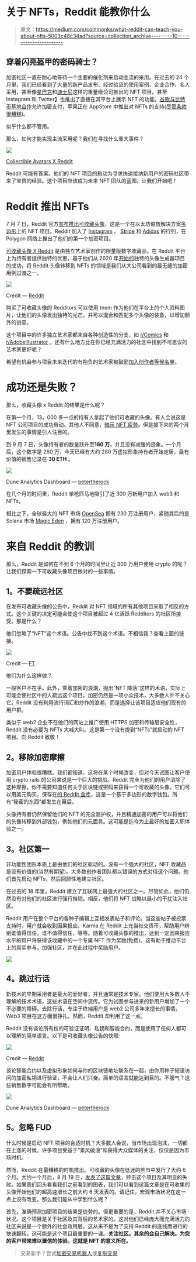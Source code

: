 # 关于 NFTs，Reddit 能教你什么

> 原文：<https://medium.com/coinmonks/what-reddit-can-teach-you-about-nfts-5003c48c34ad?source=collection_archive---------10----------------------->

## 穿着闪亮盔甲的密码骑士？

加密社区一直在耐心地等待一个主要的催化剂来启动主流的采用。在过去的 24 个月里，我们已经看到了大量的新产品发布、经过验证的使用案例、企业合作、名人采用，甚至像[星巴克](https://techcrunch.com/2022/09/12/starbucks-unveils-its-blockchain-based-loyalty-platform-and-nft-community-starbucks-odyssey/?guccounter=1&guce_referrer=aHR0cHM6Ly93d3cuZ29vZ2xlLmNvbS8&guce_referrer_sig=AQAAAL2XuQlr2VzqMVM3JVlk5yvIl7j7joD_wyFjlgM7IWV7YEodI9csAYcqa7PjusHpwpfeIeIVQT9MSp6BSCwh4KR69UgvbmihJstk0UJvaMhbMEC6mU8w6su_szqjSur2NFIADZBSEMZOAYHx4QIVG2zHuiyQ-Jjzm16LlslC4SJA)和[迪士尼](https://nftnow.com/collectibles/where-are-all-the-disney-nfts-we-scrolled-around-found-out/)这样的重量级公司推出的 NFT 项目。甚至 Instagram 和 Twitter】也推出了直接在其平台上展示 NFT 的功能。[谷歌与比特币基地合作](https://www.forbes.com/sites/qai/2022/10/11/google-to-allow-crypto-payments-with-new-coinbase-deal/)允许加密支付，苹果正在 AppStore 中推出对 NFTs 的支持([尽管条款很糟糕](https://www.coindesk.com/business/2022/10/24/apple-refuses-to-exempt-nfts-from-app-stores-30-fee/))。

似乎什么都不管用。

那么，如何才能实现主流采用呢？我们在寻找什么重大事件？

![](img/1f43297fbb5daecd64af91e6b247ad22.png)

[Collectible Avatars X Reddit](https://opensea.io/category/reddit-collectible-avatars)

Reddit 可能有答案。他们的 NFT 项目的启动为寻求快速接纳新用户的密码社区带来了宝贵的经验。这个项目应该成为未来 NFT 团队的蓝图。让我们开始吧！

# Reddit 推出 NFTs

7 月 7 日，Reddit 官方[宣布推出可收藏头像](https://www.redditinc.com/blog/blockchain-backed-collectible-avatars-coming-to-reddit-via-new-storefront)，这是一个在以太坊缩放解决方案[多边形](https://polygon.technology/)上的 NFT 项目。Reddit 加入了 [Instagram](https://about.fb.com/news/2022/05/introducing-digital-collectibles-to-showcase-nfts-instagram/) 、 [Stripe](https://stripe.com/blog/expanding-global-payouts-with-crypto) 和 [Adidas](https://news.adidas.com/originals/adidas-originals-and-prada-announce-a-first-of-its-kind-open-metaverse---user-generated-nft-project/s/30a29dad-6ded-4302-ae40-f9f2338e7298) 的行列，在 Polygon 网络上推出了他们的第一个加密项目。

[可收藏头像 X Reddit](https://opensea.io/en-US/category/reddit-collectible-avatars) 是由独立艺术家创作的限量版数字收藏品，在 Reddit 平台上为持有者提供独特的优惠。基于他们从 2020 年[开始的](https://www.reddit.com/r/changelog/comments/jip5qu/announcing_reddits_new_avatar_builder/)独特的头像生成器项目的成功，将 Reddit 头像转移到 NFTs 的领域是我们从大公司看到的最无缝的加密用例过渡之一。

![](img/b0f6acac94386767a89e9bfbe27502d2.png)

Credit — [Reddit](https://www.redditinc.com/blog/blockchain-backed-collectible-avatars-coming-to-reddit-via-new-storefront)

购买了可收藏头像的 Redditors 可以使用 tnem 作为他们在平台上的个人资料图片，让他们的头像发出独特的光芒，并可以混合和匹配多个头像的装备，以增加额外的创意。

这个项目中的许多独立艺术家都来自各种创造性的分支，如 [r/Comics](https://www.reddit.com/r/comics/) 和 [r/AdobeIllustrator](https://www.reddit.com/r/AdobeIllustrator/) 。还有什么地方比在你已经充满活力的社区中找到不可思议的艺术家更好呢？

希望有机会参与项目未来迭代的有抱负的艺术家被鼓励[加入创作者等候名单](https://docs.google.com/forms/d/e/1FAIpQLSf-IYc73YB-3aTKCulhqg5QPwrwPigY_dmhRQ0lduB3qXvgfA/viewform?usp=sf_link)。

# 成功还是失败？

那么，收藏头像 x Reddit 的结果是什么呢？

在第一个月，13，000 多一点的持有人拿起了他们可收藏的头像。有人会说这是 NFT 公司项目的成功启动。其他人不同意，[暗示 NFT 疲劳](https://www.inputmag.com/culture/reddit-digital-collectible-avatar-experiment-nft-fatigue)。但是接下来的两个月里发生的事情是引人注目的。

到 9 月 7 日，头像持有者的数量跃升至**160 万**，并且没有减缓的迹象。一个月后，这个数字是 260 万，今天已经有大约 280 万虚拟形象持有者开始定居，最有价值的销售记录在 **30 ETH** 。

![](img/b18dba158a08d1cafca61cfd1a646db6.png)

Dune Analytics Dashboard — [petertherock](https://dune.com/polygon_analytics/reddit-collectible-avatars)

在几个月的时间里，Reddit 单枪匹马地吸引了近 300 万新用户加入 web3 和 NFTs。

相比之下，全球最大的 NFT 市场 [OpenSea](https://opensea.io/) 拥有 230 万注册用户，紧随其后的是 Solana 市场 [Magic Eden](https://magiceden.io/) ，拥有 120 万注册用户。

# 来自 Reddit 的教训

那么，Reddit 是如何在不到 6 个月的时间里让近 300 万用户使用 crypto 的呢？让我们探索一下可收藏头像项目做对的一些事情。

## **1。不要疏远社区**

在发布可收藏头像的公告中，Reddit 对 NFT 领域的所有其他项目采取了相反的方式。这个关键的决定可能会使这个项目被超过 4 亿活跃 Redditors 的社区所接受。那是什么？

他们忽略了“NFT”这个术语。公告中找不到这个术语。不相信我？查看上面的链接。

![](img/d1bf88e80b18445100de4a7b7a237527.png)

Credit — [FT](https://www.ft.com/content/ce600e79-93cf-40c8-928c-e9bbd66072c7)

他们为什么这样做？

一般客户不在乎。此外，乘着加密的浪潮，抛出“NFT 降落”这样的术语，实际上可能会使社区中的人疏远这个项目。加密仍然是一项小众技术，大多数人并不关心它。Reddit 没有利用流行词汇和炒作的浪潮，而是选择让该项目适应他们现有的用户群。

类似于 web2 企业不在他们的网站上推广使用 HTTPS 加密和传输层安全性，Reddit 没有必要为 NFTs 大喊大叫。这是第一个没有提到“NFTs”就启动的 NFT 项目。向 Reddit 致敬！

## **2。移除加密摩擦**

加密用户体验很糟糕。我们都知道。这将在某个时候改变，但对今天试图让客户使用 crypto rails 的公司来说是一个巨大的挑战。Reddit 完全为他们的用户消除了这种摩擦。你不需要知道任何关于区块链或密码来获得一个可收藏的头像。它们可以用美元购买，保存在[的 Reddit 金库](https://reddithelp.com/hc/en-us/articles/7558997757332)，这是一个基于多边形的数字钱包。所有“秘密的东西”都发生在幕后。

头像持有者仍然保留他们的 NFT 的完全监护权，并且精通加密的用户可以将他们的头像转移到外部钱包，例如他们的元面具。这可能是迄今为止最好的加密入职体验之一。

## **3。社区第一**

非功能性团队本质上是由他们的社区驱动的。没有一个强大的社区，NFT 收藏品是没有价值的(当然有期望)。大多数创作者团队都以错误的方式对待这个问题。他们首先启动 NFTs，然后回顾性地建立社区。

在过去的 18 年里，Reddit 建立了互联网上最强大的社区之一。尽管如此，他们仍然没有对他们的社区进行强行推销。相反，他们将 NFT 战略以最小的干扰注入社区。

Reddit 用户在整个平台的各种子编辑上互相发表帖子和评论。当这些帖子被投票支持时，用户就会收到因果报应。Karma 在 Reddit 上充当社交货币，帮助用户辨别谁值得信任，谁不值得信任，等等。随着可收藏头像的推出，达到一定因果报应水平的用户将获得该收藏中的一个专属 NFT 作为奖励(免费)。这有助于推动平台上的真实参与，加强社区，并在此过程中奖励用户。

![](img/f7586e47ffc0fe1f4ff34874303b6676.png)

## **4。跳过行话**

新技术的早期采用者是最大的爱好者，并且通常是技术专家。他们使用大多数人不理解的技术术语，这些术语在空间中流传。它为试图参与进来的新用户增加了一个不必要的障碍。去除行话，专注于终端用户是 web2 公司多年来擅长的事情。Web3 项目在这方面很挣扎。然而，Reddit 却利用了这一点。

Reddit 没有谈论所有权的可验证证明、私钥和智能合约，而是使用了任何人都可以理解的简单语言。以下是可收藏头像公告的快照:

![](img/5606feebce9b8a3b1ef0ada0c11377a7.png)

Credit — [Reddit](https://www.redditinc.com/blog/blockchain-backed-collectible-avatars-coming-to-reddit-via-new-storefront)

谈论智能合约以及虚拟形象如何与你的区块链地址联系在一起，由你用种子短语访问的加密私钥进行验证，不会让人们兴奋。简单的语言就能达到目的。不服气？这些销售数字可能会有所帮助。

![](img/d2d2502757a187bd39a9d3986a4830e5.png)

Dune Analytics Dashboard — [petertherock](https://dune.com/polygon_analytics/reddit-collectible-avatars)

## **5。忽略 FUD**

什么时候是启动 NFT 项目的合适时机？大多数人会说，当市场出现泡沫，一切都在上涨的时候。许多项目受益于“乘风破浪”和获得大众媒体的关注，仅仅是因为市场时机。

然而，Reddit 在最糟糕的时机推出。可收藏的头像在低迷的熊市中发行了大约 6 个月。大约一个月后，8 月 19 日，[发表了这篇文章](https://www.inputmag.com/culture/reddit-digital-collectible-avatar-experiment-nft-fatigue)，抨击这个项目及其明显的失败。如果我们回头看看我们之前看到的图表，我们可以看到这篇文章是在可收集的头像开始他们的超高速增长之前大约 6 天发表的。请记住，宏观市场状况在这一点上没有改变。那么我们能从中学到什么呢？

首先，准确预测加密项目的结果是徒劳的。但更重要的是，Reddit 并不关心市场状况。这个项目是关于社区及其背后的艺术家的。这对他们已经庞大而充满活力的社区来说是一个额外的社会效用层。这从来不是为了支持 Reddit 的底线而进行的快速翻转。这可能是这个项目最重要的一课。**关注社区。其余的会自己解决。为您的客户带来难以置信的体验。这就是 NFT 的意义所在。**

> 交易新手？尝试[加密交易机器人](/coinmonks/crypto-trading-bot-c2ffce8acb2a)或[复制交易](/coinmonks/top-10-crypto-copy-trading-platforms-for-beginners-d0c37c7d698c)